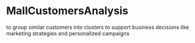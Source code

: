 # MallCustomersAnalysis
to group similar customers into clusters to support business decisions like marketing strategies and personalized campaigns
